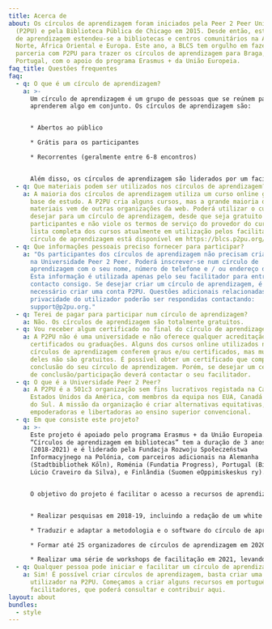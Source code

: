 ```yaml
---
title: Acerca de
about: Os círculos de aprendizagem foram iniciados pela Peer 2 Peer University
  (P2PU) e pela Biblioteca Pública de Chicago em 2015. Desde então, este modelo
  de aprendizagem estendeu-se a bibliotecas e centros comunitários na América do
  Norte, África Oriental e Europa. Este ano, a BLCS tem orgulho em fazer
  parceria com P2PU para trazer os círculos de aprendizagem para Braga,
  Portugal, com o apoio do programa Erasmus + da União Europeia.
faq_title: Questões frequentes
faq:
  - q: O que é um círculo de aprendizagem?
    a: >-
      Um círculo de aprendizagem é um grupo de pessoas que se reúnem para
      aprenderem algo em conjunto. Os círculos de aprendizagem são:


      * Abertos ao público

      * Grátis para os participantes

      * Recorrentes (geralmente entre 6-8 encontros)


      Além disso, os círculos de aprendizagem são liderados por um facilitador, e não por um professor. Isso significa que a pessoa que está a facilitar o seu círculo de aprendizagem não é um especialista no assunto que está a aprender. Os facilitadores ajudam a guiar e orientar o grupo ao longo do curso e garantem que o espaço de reuniões esteja disponível a cada semana para a reunião.
  - q: Que materiais podem ser utilizados nos círculos de aprendizagem?
    a: A maioria dos círculos de aprendizagem utiliza um curso online gratuito como
      base de estudo. A P2PU cria alguns cursos, mas a grande maioria dos
      materiais vem de outras organizações da web. Poderá utilizar o curso que
      desejar para um círculo de aprendizagem, desde que seja gratuito para os
      participantes e não viole os termos de serviço do provedor do curso. A
      lista completa dos cursos atualmente em utilização pelos facilitadores do
      círculo de aprendizagem está disponível em https://blcs.p2pu.org/courses/.
  - q: Que informações pessoais preciso fornecer para participar?
    a: "Os participantes dos círculos de aprendizagem não precisam criar uma conta
      na Universidade Peer 2 Peer. Poderá inscrever-se num círculo de
      aprendizagem com o seu nome, número de telefone e / ou endereço de email.
      Esta informação é utilizada apenas pelo seu facilitador para entrar em
      contacto consigo. Se desejar criar um círculo de aprendizagem, é
      necessário criar uma conta P2PU. Questões adicionais relacionadas com a
      privacidade do utilizador poderão ser respondidas contactando:
      support@p2pu.org."
  - q: Terei de pagar para participar num círculo de aprendizagem?
    a: Não. Os círculos de aprendizagem são totalmente gratuitos.
  - q: Vou receber algum certificado no final do círculo de aprendizagem?
    a: A P2PU não é uma universidade e não oferece qualquer acreditação de
      certificados ou graduações. Alguns dos cursos online utilizados nos
      círculos de aprendizagem conferem graus e/ou certificados, mas muitos
      deles não são gratuitos. É possível obter um certificado que comprove a
      conclusão do seu círculo de aprendizagem. Porém, se desejar um certificado
      de conclusão/participação deverá contactar o seu facilitador.
  - q: O que é a Universidade Peer 2 Peer?
    a: A P2PU é a 501c3 organização sem fins lucrativos registada na Califórnia, nos
      Estados Unidos da América, com membros da equipa nos EUA, Canadá e África
      do Sul. A missão da organização é criar alternativas equitativas,
      empoderadoras e libertadoras ao ensino superior convencional.
  - q: Em que consiste este projeto?
    a: >-
      Este projeto é apoiado pelo programa Erasmus + da União Europeia.
      “Círculos de aprendizagem em bibliotecas” tem a duração de 3 anos
      (2018-2021) e é liderado pela Fundacja Rozwoju Społeczeństwa
      Informacyjnego na Polónia, com parceiros adicionais na Alemanha
      (Stadtbibliothek Kőln), Roménia (Fundatia Progress), Portugal (Biblioteca
      Lúcio Craveiro da Silva), e Finlândia (Suomen eOppimiskeskus ry).


      O objetivo do projeto é facilitar o acesso a recursos de aprendizagem online, que sejam úteis para adultos, utilizando a metodologia do círculo de aprendizagem desenvolvida pela P2PU. O nosso trabalho em conjunto consiste em:


      * Realizar pesquisas em 2018-19, incluindo a redação de um white paper sobre a aprendizagem de adultos e a procura de recursos de aprendizagem online de qualidade no idioma de cada parceiro.

      * Traduzir e adaptar a metodologia e o software do círculo de aprendizagem em 2019-20.

      * Formar até 25 organizadores de círculos de aprendizagem em 2020, que irão liderar workshops de facilitação em cada país.

      * Realizar uma série de workshops de facilitação em 2021, levando a que se realizem círculos de aprendizagem nas bibliotecas de cada um dos países parceiros.
  - q: Qualquer pessoa pode iniciar e facilitar um círculo de aprendizagem?
    a: Sim! É possível criar círculos de aprendizagem, basta criar uma conta de
      utilizador na P2PU. Começamos a criar alguns recursos em português para os
      facilitadores, que poderá consultar e contribuir aqui.
layout: about
bundles:
  - style
---
```

